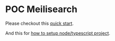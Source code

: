 # POC Meilisearch

Please checkout this [quick start](https://www.meilisearch.com/docs/learn/getting_started/quick_start).

And this for [how to setup node/typescript project](https://www.digitalocean.com/community/tutorials/setting-up-a-node-project-with-typescript).